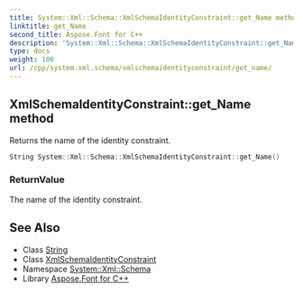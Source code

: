 ```yaml
---
title: System::Xml::Schema::XmlSchemaIdentityConstraint::get_Name method
linktitle: get_Name
second_title: Aspose.Font for C++
description: 'System::Xml::Schema::XmlSchemaIdentityConstraint::get_Name method. Returns the name of the identity constraint in C++.'
type: docs
weight: 100
url: /cpp/system.xml.schema/xmlschemaidentityconstraint/get_name/
---
```

## XmlSchemaIdentityConstraint::get_Name method


Returns the name of the identity constraint.

```cpp
String System::Xml::Schema::XmlSchemaIdentityConstraint::get_Name()
```


### ReturnValue

The name of the identity constraint.

## See Also

* Class [String](../../../system/string/)
* Class [XmlSchemaIdentityConstraint](../)
* Namespace [System::Xml::Schema](../../)
* Library [Aspose.Font for C++](../../../)
